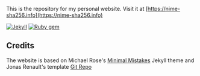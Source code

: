 This is the repository for my personal website. 
Visit it at [https://nime-sha256.info](https://nime-sha256.info)

[![Jekyll](https://img.shields.io/gem/v/jekyll?label=jekyll)](https://jekyllrb.com/)
[![Ruby gem](https://img.shields.io/gem/v/minimal-mistakes-jekyll?label=minimal%20mistakes)](https://rubygems.org/gems/minimal-mistakes-jekyll)

## Credits

The website is based on Michael Rose's [Minimal Mistakes](https://github.com/mmistakes/minimal-mistakes) Jekyll theme and Jonas Renault's template [Git Repo](https://github.com/jonasrenault/jonasrenault.github.io)
